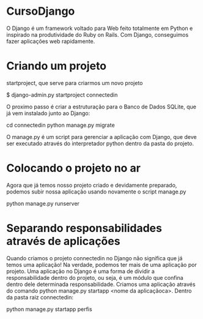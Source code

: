 # CursoDjango

O Django é um framework voltado para Web feito totalmente em Python e inspirado na produtividade do Ruby on Rails. Com Django, conseguimos fazer aplicações web rapidamente.

# Criando um projeto

 startproject, que serve para criarmos um novo projeto

$ django-admin.py startproject connectedin

O proximo passo é criar a estruturação para o Banco de Dados SQLite, que já vem instalado junto ao Django:

cd connectedin
python manage.py migrate

O manage.py é um script para gerenciar a aplicação com Django, que deve ser executado através do interpretador python dentro da pasta do projeto. 

# Colocando o projeto no ar

Agora que já temos nosso projeto criado e devidamente preparado, podemos subir nossa aplicação usando novamente o script manage.py

python manage.py runserver

# Separando responsabilidades através de aplicações

Quando criamos o projeto connectedin no Django não significa que já temos uma aplicação! Na verdade, podemos ter mais de uma aplicação por projeto. Uma aplicação no Django é uma forma de dividir a responsabilidade dentro do projeto, ou seja, é um módulo que confina dentro dele determinada responsabilidade. Criamos uma aplicação através do comando python manage.py startapp <nome da aplicaçãoca>. Dentro  da pasta raiz connectedin:

python manage.py startapp perfis


